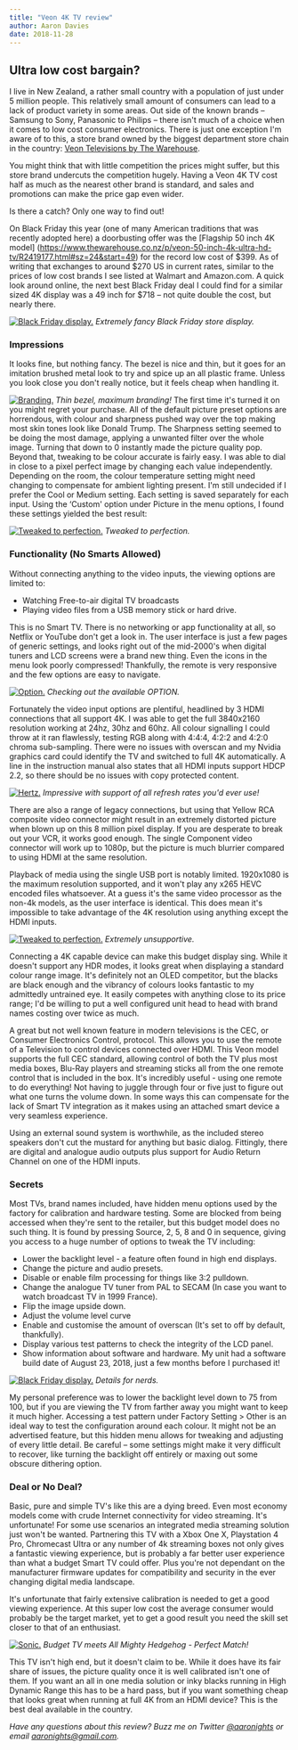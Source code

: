 ```yaml
---
title: "Veon 4K TV review"
author: Aaron Davies
date: 2018-11-28
---
```


## Ultra low cost bargain?

I live in New Zealand, a rather small country with a population of just under 5 million people. This relatively small amount of consumers can lead to a lack of product variety in some areas. Out side of the known brands – Samsung to Sony, Panasonic to Philips – there isn't much of a choice when it comes to low cost consumer electronics. There is just one exception I'm aware of to this, a store brand owned by the biggest department store chain in the country: [Veon Televisions by The Warehouse](https://www.thewarehouse.co.nz/c/electronics-gaming/tvs-accessories-/televisions#prefn1=brandCode&prefv1=Veon). <!-- more -->

You might think that with little competition the prices might suffer, but this store brand undercuts the competition hugely. Having a Veon 4K TV cost half as much as the nearest other brand is standard, and sales and promotions can make the price gap even wider.

Is there a catch? Only one way to find out!

On Black Friday this year (one of many American traditions that was recently adopted here) a doorbusting offer was the [Flagship 50 inch 4K model] (https://www.thewarehouse.co.nz/p/veon-50-inch-4k-ultra-hd-tv/R2419177.html#sz=24&start=49) for the record low cost of $399. As of writing that exchanges to around $270 US in current rates, similar to the prices of low cost brands I see listed at Walmart and Amazon.com.  A quick look around online, the next best Black Friday deal I could find for a similar sized 4K display was a 49 inch for $718 – not quite double the cost, but nearly there.

[![Black Friday display.](/media/images/blog/veon1.jpg)](/media/images/blog/veon1.jpg)
_Extremely fancy Black Friday store display._

### Impressions

It looks fine, but nothing fancy. The bezel is nice and thin, but it goes for an imitation brushed metal look to try and spice up an all plastic frame. Unless you look close you don't really notice, but it feels cheap when handling it.

[![Branding.](/media/images/blog/veon5.jpg)](/media/images/blog/veon5.jpg)
_Thin bezel, maximum branding!_
The first time it's turned it on you might regret your purchase. All of the default picture preset options are horrendous, with colour and sharpness pushed way over the top making most skin tones look like Donald Trump. The Sharpness setting seemed to be doing the most damage, applying a unwanted filter over the whole image. Turning that down to 0 instantly made the picture quality pop. Beyond that, tweaking to be colour accurate is fairly easy. I was able to dial in close to a pixel perfect image by changing each value independently. Depending on the room, the colour temperature setting might need changing to compensate for ambient lighting present. I'm still undecided if I prefer the Cool or Medium setting. Each setting is saved separately for each input. Using the ‘Custom' option under Picture in the menu options, I found these settings yielded the best result:

[![Tweaked to perfection.](/media/images/blog/veon3.jpg)](/media/images/blog/veon3.jpg)
_Tweaked to perfection._

### Functionality (No Smarts Allowed)

Without connecting anything to the video inputs, the viewing options are limited to:

* Watching Free-to-air digital TV broadcasts
* Playing video files from a USB memory stick or hard drive.

This is no Smart TV. There is no networking or app functionality at all, so Netflix or YouTube don't get a look in. The user interface is just a few pages of generic settings, and looks right out of the mid-2000's when digital tuners and LCD screens were a brand new thing. Even the icons in the menu look poorly compressed! Thankfully, the remote is very responsive and the few options are easy to navigate.

[![Option.](/media/images/blog/veon8.jpg)](/media/images/blog/veon8.jpg)
_Checking out the available OPTION._

Fortunately the video input options are plentiful, headlined by 3 HDMI connections that all support 4K. I was able to get the full 3840x2160 resolution working at 24hz, 30hz and 60hz. All colour signalling I could throw at it ran flawlessly, testing RGB along with 4:4:4, 4:2:2 and 4:2:0 chroma sub-sampling. There were no issues with overscan and my Nvidia graphics card could identify the TV and switched to full 4K automatically. A line in the instruction manual also states that all HDMI inputs support HDCP 2.2, so there should be no issues with copy protected content.

[![Hertz.](/media/images/blog/veon7.jpg)](/media/images/blog/veon7.jpg)
_Impressive with support of all refresh rates you'd ever use!_

There are also a range of legacy connections, but using that Yellow RCA composite video connector might result in an extremely distorted picture when blown up on this 8 million pixel display. If you are desperate to break out your VCR, it works good enough. The single Component video connector will work up to 1080p, but the picture is much blurrier compared to using HDMI at the same resolution.

Playback of media using the single USB port is notably limited. 1920x1080 is the maximum resolution supported, and it won't play any x265 HEVC encoded files whatsoever. At a guess it's the same video processor as the non-4k models, as the user interface is identical. This does mean it's impossible to take advantage of the 4K resolution using anything except the HDMI inputs.

[![Tweaked to perfection.](/media/images/blog/veon6.jpg)](/media/images/blog/veon6.jpg)
_Extremely unsupportive._

Connecting a 4K capable device can make this budget display sing. While it doesn't support any HDR modes, it looks great when displaying a standard colour range image. It's definitely not an OLED competitor, but the blacks are black enough and the vibrancy of colours looks fantastic to my admittedly untrained eye. It easily competes with anything close to its price range; I'd be willing to put a well configured unit head to head with brand names costing over twice as much.

A great but not well known feature in modern televisions is the CEC, or Consumer Electronics Control, protocol. This allows you to use the remote of a Television to control devices connected over HDMI. This Veon model supports the full CEC standard, allowing control of both the TV plus most media boxes, Blu-Ray players and streaming sticks all from the one remote control that is included in the box. It's incredibly useful - using one remote to do everything! Not having to juggle through four or five just to figure out what one turns the volume down. In some ways this can compensate for the lack of Smart TV integration as it makes using an attached smart device a very seamless experience.

Using an external sound system is worthwhile, as the included stereo speakers don't cut the mustard for anything but basic dialog. Fittingly, there are digital and analogue audio outputs plus support for Audio Return Channel on one of the HDMI inputs.

### Secrets

Most TVs, brand names included, have hidden menu options used by the factory for calibration and hardware testing. Some are blocked from being accessed when they're sent to the retailer, but this budget model does no such thing. It is found by pressing Source, 2, 5, 8 and 0 in sequence, giving you access to a huge number of options to tweak the TV including:

* Lower the backlight level - a feature often found in high end displays.
* Change the picture and audio presets.
* Disable or enable film processing for things like 3:2 pulldown.
* Change the analogue TV tuner from PAL to SECAM (In case you want to watch broadcast TV in 1999 France).
* Flip the image upside down.
* Adjust the volume level curve
* Enable and customise the amount of overscan (It's set to off by default, thankfully).
* Display various test patterns to check the integrity of the LCD panel.
* Show information about software and hardware. My unit had a software build date of August 23, 2018, just a few months before I purchased it!

[![Black Friday display.](/media/images/blog/veon4.jpg)](/media/images/blog/veon4.jpg)
_Details for nerds._

My personal preference was to lower the backlight level down to 75 from 100, but if you are viewing the TV from farther away you might want to keep it much higher. Accessing a test pattern under Factory Setting > Other is an ideal way to test the configuration around each colour. It might not be an advertised feature, but this hidden menu allows for tweaking and adjusting of every little detail. Be careful – some settings might make it very difficult to recover, like turning the backlight off entirely or maxing out some obscure dithering option.

### Deal or No Deal?

Basic, pure and simple TV's like this are a dying breed. Even most economy models come with crude Internet connectivity for video streaming. It's unfortunate! For some use scenarios an integrated media streaming solution just won't be wanted. Partnering this TV with a Xbox One X, Playstation 4 Pro, Chromecast Ultra or any number of 4k streaming boxes not only gives a fantastic viewing experience, but is probably a far better user experience than what a budget Smart TV could offer. Plus you're not dependant on the manufacturer firmware updates for compatibility and security in the ever changing digital media landscape.

It's unfortunate that fairly extensive calibration is needed to get a good viewing experience. At this super low cost the average consumer would probably be the target market, yet to get a good result you need the skill set closer to that of an enthusiast.

[![Sonic.](/media/images/blog/veon9.jpg)](/media/images/blog/veon9.jpg)
_Budget TV meets All Mighty Hedgehog - Perfect Match!_

This TV isn't high end, but it doesn't claim to be. While it does have its fair share of issues, the picture quality once it is well calibrated isn't one of them. If you want an all in one media solution or inky blacks running in High Dynamic Range this has to be a hard pass, but if you want something cheap that looks great when running at full 4K from an HDMI device? This is the best deal available in the country.

*Have any questions about this review? Buzz me on Twitter [@aaronights](https://twitter.com/aaronights) or email [aaronights@gmail.com](mailto:aaronights@gmail.com).*